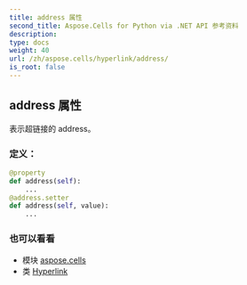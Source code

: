 ```yaml
---
title: address 属性
second_title: Aspose.Cells for Python via .NET API 参考资料
description:
type: docs
weight: 40
url: /zh/aspose.cells/hyperlink/address/
is_root: false
---
```

## address 属性

表示超链接的 address。
### 定义：
```python
@property
def address(self):
    ...
@address.setter
def address(self, value):
    ...
```

### 也可以看看
* 模块 [aspose.cells](../../)
* 类 [Hyperlink](/cells/python-net/zh/aspose.cells/hyperlink)
